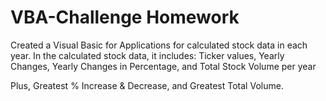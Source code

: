 # VBA-Challenge Homework
Created a Visual Basic for Applications for calculated stock data in each year.
In the calculated stock data, it includes: Ticker values, Yearly Changes, Yearly Changes in Percentage, and Total Stock Volume per year

Plus, Greatest % Increase & Decrease, and Greatest Total Volume. 
